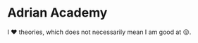 # Adrian Academy
I :hearts: theories, which does not necessarily mean I am good at :stuck_out_tongue_winking_eye:. 
